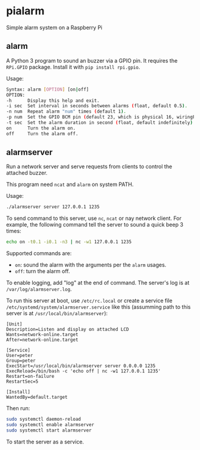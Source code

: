 # pialarm
Simple alarm system on a Raspberry Pi

## alarm

A Python 3 program to sound an buzzer via a GPIO pin. It requires the `RPi.GPIO` package. Install it with `pip install rpi.gpio`.

Usage: 

```sh
Syntax: alarm [OPTION] [on|off]
OPTION:
-h      Display this help and exit.
-i sec  Set interval in seconds between alarms (float, default 0.5).
-n num  Repeat alarm "num" times (default 1).
-p num  Set the GPIO BCM pin (default 23, which is physical 16, wiringPi 4).
-t sec  Set the alarm duration in second (float, default indefinitely).
on      Turn the alarm on.
off     Turn the alarm off.
```

## alarmserver

Run a network server and serve requests from clients to control the attached buzzer.

This program need `ncat` and `alarm` on system PATH.

Usage:

```sh
./alarmserver server 127.0.0.1 1235
```

To send command to this server, use `nc`, `ncat` or nay network client. For example, the following command tell the server to sound a quick beep 3 times:

```sh
echo on -t0.1 -i0.1 -n3 | nc -w1 127.0.0.1 1235
```

Supported commands are:

- `on`: sound the alarm with the arguments per the `alarm` usages.
- `off`: turn the alarm off.

To enable logging, add "log" at the end of command. The server's log is at `/var/log/alarmserver.log`.

To run this server at boot, use `/etc/rc.local` or create a service file `/etc/systemd/system/alarmserver.service` like this (assumming path to this server is at `/usr/local/bin/alarmserver`):

```systemd
[Unit]
Description=Listen and display on attached LCD
Wants=network-online.target
After=network-online.target

[Service]
User=peter
Group=peter
ExecStart=/usr/local/bin/alarmserver server 0.0.0.0 1235
ExecReload=/bin/bash -c 'echo off | nc -w1 127.0.0.1 1235'
Restart=on-failure
RestartSec=5

[Install]
WantedBy=default.target
```

Then run:

```sh
sudo systemctl daemon-reload
sudo systemctl enable alarmserver
sudo systemctl start alarmserver
```

To start the server as a service.
